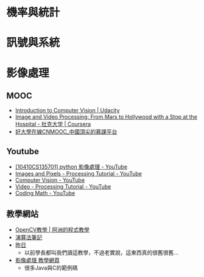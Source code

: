 # 機率與統計



# 訊號與系統






# 影像處理

## MOOC
- [Introduction to Computer Vision | Udacity](https://www.udacity.com/course/introduction-to-computer-vision--ud810)
- [Image and Video Processing: From Mars to Hollywood with a Stop at the Hospital - 杜克大学 | Coursera](https://www.coursera.org/learn/image-processing)
- [好大學在線CNMOOC_中國頂尖的慕課平台](http://www.cnmooc.org/portal/course/12/2023.mooc)



## Youtube
- [[10410CS135701] python 影像處理 - YouTube](https://www.youtube.com/watch?v=jbuYBURnVZY)
- [Images and Pixels - Processing Tutorial - YouTube](https://www.youtube.com/playlist?list=PLRqwX-V7Uu6YB9x6f23CBftiyx0u_5sO9)
- [Computer Vision - YouTube](https://www.youtube.com/playlist?list=PLRqwX-V7Uu6aG2RJHErXKSWFDXU4qo_ro)
- [Video - Processing Tutorial - YouTube](https://www.youtube.com/playlist?list=PLRqwX-V7Uu6bw0bVn4M63p8TMJf3OhGy8)
- [Coding Math - YouTube](https://www.youtube.com/user/codingmath/playlists)

## 教學網站
- [OpenCV教學 | 阿洲的程式教學](http://monkeycoding.com/?page_id=12)
- [演算法筆記](http://www.csie.ntnu.edu.tw/~u91029/)
- [昨日](http://yester-place.blogspot.tw/)
  - 以前學長都叫我們讀這教學，不過老實說，這東西真的很舊很舊...
- [影像處理 教學網頁](http://www.cs.pu.edu.tw/~ychu/class103-2/IP.htm)  
  - 很多Java與C的範例碼  
